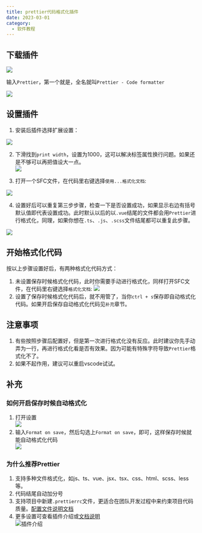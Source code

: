 ```yaml
---
title: prettier代码格式化插件
date: 2023-03-01
category:
  - 软件教程
---
```


## 下载插件

![](./img/choose-extension.png)  

输入`Prettier`，第一个就是，全名就叫`Prettier - Code formatter`

![](./img/prettier.png)  

## 设置插件

1. 安装后插件选择扩展设置：

![](./img/settings.png)  

2. 下滑找到`print width`，设置为1000，这可以解决标签属性换行问题。如果还是不够可以再把值设大一点。  
![](./img/print-width.png)  

3. 打开一个SFC文件，在代码里右键选择`使用...格式化文档`:

![](./img/format-docs.png)  

4. 设置好后可以重复第三步步骤，检查一下是否设置成功，如果显示右边有括号默认值即代表设置成功。此时默认以后的以`.vue`结尾的文件都会用`Prettier`进行格式化，同理，如果你想在`.ts`、`.js`、`.scss`文件结尾都可以重复此步骤。

![](./img/format-default.png)  

## 开始格式化代码
按以上步骤设置好后，有两种格式化代码方式：
1. 未设置保存时候格式化代码，此时你需要手动进行格式化，同样打开SFC文件，在代码里右键选择`格式化文档`:
![](./img/format-by-hand.png)  
2. 设置了保存时候格式化代码后，就不用管了，当你`ctrl + s`保存即自动格式化代码。如果开启保存自动格式化代码见`补充`章节。

## 注意事项

1. 有些按照步骤后配置好，但是第一次进行格式化没有反应。此时建议你先手动弄为一行，再进行格式化看是否有效果。因为可能有特殊字符导致`Prettier`格式化不了。
2. 如果不起作用，建议可以重启vscode试试。

## 补充

### 如何开启保存时候自动格式化
1. 打开设置  
![](./img/open-settings.png)
2. 输入`Format on save`，然后勾选上`Format on save`，即可，这样保存时候就能自动格式化代码  
![](./img/format-on-save.png)

### 为什么推荐Prettier
1. 支持多种文件格式化，如js、ts、vue、jsx、tsx、css、html、scss、less等。
2. 代码结尾自动加分号
3. 支持项目中新建`.prettierrc`文件，更适合在团队开发过程中来约束项目代码质量。[配置文件说明文档](https://prettier.io/docs/en/configuration.html)
4. 更多设置可查看插件介绍或[文档说明](https://prettier.io/)  
![插件介绍](./img/plugins-details.png)
